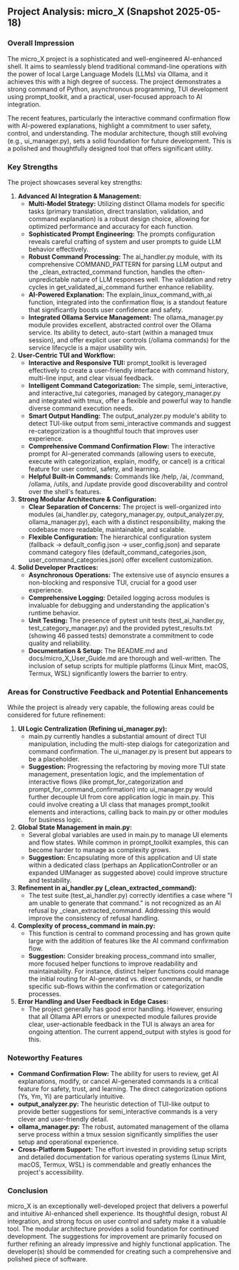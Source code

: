 ## **Project Analysis: micro\_X (Snapshot 2025-05-18)**

### **Overall Impression**

The micro\_X project is a sophisticated and well-engineered AI-enhanced shell. It aims to seamlessly blend traditional command-line operations with the power of local Large Language Models (LLMs) via Ollama, and it achieves this with a high degree of success. The project demonstrates a strong command of Python, asynchronous programming, TUI development using prompt\_toolkit, and a practical, user-focused approach to AI integration.

The recent features, particularly the interactive command confirmation flow with AI-powered explanations, highlight a commitment to user safety, control, and understanding. The modular architecture, though still evolving (e.g., ui\_manager.py), sets a solid foundation for future development. This is a polished and thoughtfully designed tool that offers significant utility.

### **Key Strengths**

The project showcases several key strengths:

1. **Advanced AI Integration & Management:**  
   * **Multi-Model Strategy:** Utilizing distinct Ollama models for specific tasks (primary translation, direct translation, validation, and command explanation) is a robust design choice, allowing for optimized performance and accuracy for each function.  
   * **Sophisticated Prompt Engineering:** The prompts configuration reveals careful crafting of system and user prompts to guide LLM behavior effectively.  
   * **Robust Command Processing:** The ai\_handler.py module, with its comprehensive COMMAND\_PATTERN for parsing LLM output and the \_clean\_extracted\_command function, handles the often-unpredictable nature of LLM responses well. The validation and retry cycles in get\_validated\_ai\_command further enhance reliability.  
   * **AI-Powered Explanation:** The explain\_linux\_command\_with\_ai function, integrated into the confirmation flow, is a standout feature that significantly boosts user confidence and safety.  
   * **Integrated Ollama Service Management:** The ollama\_manager.py module provides excellent, abstracted control over the Ollama service. Its ability to detect, auto-start (within a managed tmux session), and offer explicit user controls (/ollama commands) for the service lifecycle is a major usability win.  
2. **User-Centric TUI and Workflow:**  
   * **Interactive and Responsive TUI:** prompt\_toolkit is leveraged effectively to create a user-friendly interface with command history, multi-line input, and clear visual feedback.  
   * **Intelligent Command Categorization:** The simple, semi\_interactive, and interactive\_tui categories, managed by category\_manager.py and integrated with tmux, offer a flexible and powerful way to handle diverse command execution needs.  
   * **Smart Output Handling:** The output\_analyzer.py module's ability to detect TUI-like output from semi\_interactive commands and suggest re-categorization is a thoughtful touch that improves user experience.  
   * **Comprehensive Command Confirmation Flow:** The interactive prompt for AI-generated commands (allowing users to execute, execute with categorization, explain, modify, or cancel) is a critical feature for user control, safety, and learning.  
   * **Helpful Built-in Commands:** Commands like /help, /ai, /command, /ollama, /utils, and /update provide good discoverability and control over the shell's features.  
3. **Strong Modular Architecture & Configuration:**  
   * **Clear Separation of Concerns:** The project is well-organized into modules (ai\_handler.py, category\_manager.py, output\_analyzer.py, ollama\_manager.py), each with a distinct responsibility, making the codebase more readable, maintainable, and scalable.  
   * **Flexible Configuration:** The hierarchical configuration system (fallback \-\> default\_config.json \-\> user\_config.json) and separate command category files (default\_command\_categories.json, user\_command\_categories.json) offer excellent customization.  
4. **Solid Developer Practices:**  
   * **Asynchronous Operations:** The extensive use of asyncio ensures a non-blocking and responsive TUI, crucial for a good user experience.  
   * **Comprehensive Logging:** Detailed logging across modules is invaluable for debugging and understanding the application's runtime behavior.  
   * **Unit Testing:** The presence of pytest unit tests (test\_ai\_handler.py, test\_category\_manager.py) and the provided pytest\_results.txt (showing 46 passed tests) demonstrate a commitment to code quality and reliability.  
   * **Documentation & Setup:** The README.md and docs/micro\_X\_User\_Guide.md are thorough and well-written. The inclusion of setup scripts for multiple platforms (Linux Mint, macOS, Termux, WSL) significantly lowers the barrier to entry.

### **Areas for Constructive Feedback and Potential Enhancements**

While the project is already very capable, the following areas could be considered for future refinement:

1. **UI Logic Centralization (Refining ui\_manager.py):**  
   * main.py currently handles a substantial amount of direct TUI manipulation, including the multi-step dialogs for categorization and command confirmation. The ui\_manager.py is present but appears to be a placeholder.  
   * **Suggestion:** Progressing the refactoring by moving more TUI state management, presentation logic, and the implementation of interactive flows (like prompt\_for\_categorization and prompt\_for\_command\_confirmation) into ui\_manager.py would further decouple UI from core application logic in main.py. This could involve creating a UI class that manages prompt\_toolkit elements and interactions, calling back to main.py or other modules for business logic.  
2. **Global State Management in main.py:**  
   * Several global variables are used in main.py to manage UI elements and flow states. While common in prompt\_toolkit examples, this can become harder to manage as complexity grows.  
   * **Suggestion:** Encapsulating more of this application and UI state within a dedicated class (perhaps an ApplicationController or an expanded UIManager as suggested above) could improve structure and testability.  
3. **Refinement in ai\_handler.py (\_clean\_extracted\_command):**  
   * The test suite (test\_ai\_handler.py) correctly identifies a case where "I am unable to generate that command." is not recognized as an AI refusal by \_clean\_extracted\_command. Addressing this would improve the consistency of refusal handling.  
4. **Complexity of process\_command in main.py:**  
   * This function is central to command processing and has grown quite large with the addition of features like the AI command confirmation flow.  
   * **Suggestion:** Consider breaking process\_command into smaller, more focused helper functions to improve readability and maintainability. For instance, distinct helper functions could manage the initial routing for AI-generated vs. direct commands, or handle specific sub-flows within the confirmation or categorization processes.  
5. **Error Handling and User Feedback in Edge Cases:**  
   * The project generally has good error handling. However, ensuring that all Ollama API errors or unexpected module failures provide clear, user-actionable feedback in the TUI is always an area for ongoing attention. The current append\_output with styles is good for this.

### **Noteworthy Features**

* **Command Confirmation Flow:** The ability for users to review, get AI explanations, modify, or cancel AI-generated commands is a critical feature for safety, trust, and learning. The direct categorization options (Ys, Ym, Yi) are particularly intuitive.  
* **output\_analyzer.py:** The heuristic detection of TUI-like output to provide better suggestions for semi\_interactive commands is a very clever and user-friendly detail.  
* **ollama\_manager.py:** The robust, automated management of the ollama serve process within a tmux session significantly simplifies the user setup and operational experience.  
* **Cross-Platform Support:** The effort invested in providing setup scripts and detailed documentation for various operating systems (Linux Mint, macOS, Termux, WSL) is commendable and greatly enhances the project's accessibility.

### **Conclusion**

micro\_X is an exceptionally well-developed project that delivers a powerful and intuitive AI-enhanced shell experience. Its thoughtful design, robust AI integration, and strong focus on user control and safety make it a valuable tool. The modular architecture provides a solid foundation for continued development. The suggestions for improvement are primarily focused on further refining an already impressive and highly functional application. The developer(s) should be commended for creating such a comprehensive and polished piece of software.